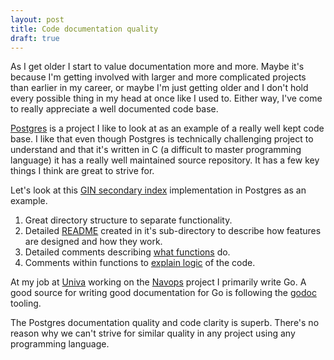 ```yaml
---
layout: post
title: Code documentation quality
draft: true
---
```


As I get older I start to value documentation more and more. Maybe it's because I'm getting involved with larger and more complicated projects than earlier in my career, or maybe I'm just getting older and I don't hold every possible thing in my head at once like I used to. Either way, I've come to really appreciate a well documented code base.

[Postgres](https://github.com/postgres/postgres) is a project I like to look at as an example of a really well kept code base. I like that even though Postgres is technically challenging project to understand and that it's written in C (a difficult to master programming language) it has a really well maintained source repository. It has a few key things I think are great to strive for.

Let's look at this [GIN secondary index](https://github.com/postgres/postgres/tree/master/src/backend/access/gin) implementation in Postgres as an example.

1. Great directory structure to separate functionality.
1. Detailed [README](https://github.com/postgres/postgres/blob/master/src/backend/access/gin/README) created in it's sub-directory to describe how features are designed and how they work.
1. Detailed comments describing [what functions](https://github.com/postgres/postgres/blob/master/src/backend/access/gin/ginbtree.c#L65) do.
1. Comments within functions to [explain logic](https://github.com/postgres/postgres/blob/master/src/backend/access/gin/ginbtree.c#L99) of the code.

At my job at [Univa](http://www.univa.com) working on the [Navops](https://navops.io) project I primarily write Go. A good source for writing good documentation for Go is following the [godoc](https://blog.golang.org/godoc-documenting-go-code) tooling.

The Postgres documentation quality and code clarity is superb. There's no reason why we can't strive for similar quality in any project using any programming language.
